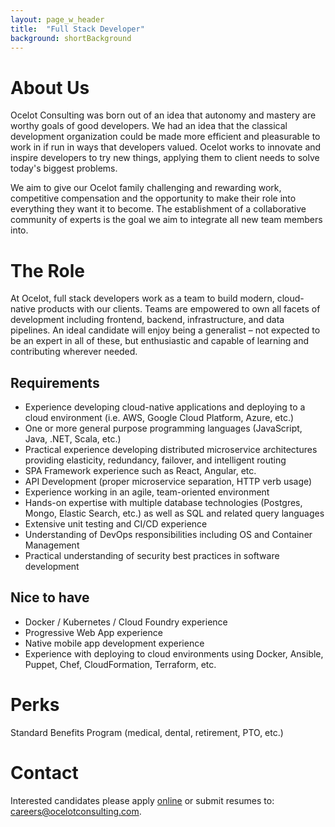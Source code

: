 ```yaml
---
layout: page_w_header
title:  "Full Stack Developer"
background: shortBackground
---
```


# About Us

Ocelot Consulting was born out of an idea that autonomy and mastery are worthy goals of good developers. We had an idea that the classical development organization could be made more efficient and pleasurable to work in if run in ways that developers valued. Ocelot works to innovate and inspire developers to try new things, applying them to client needs to solve today's biggest problems.

We aim to give our Ocelot family challenging and rewarding work, competitive compensation and the opportunity to make their role into everything they want it to become. The establishment of a collaborative community of experts is the goal we aim to integrate all new team members into.

# The Role
At Ocelot, full stack developers work as a team to build modern, cloud-native products with our clients.  Teams are empowered to own all facets of development including frontend, backend, infrastructure, and data pipelines.  An ideal candidate will enjoy being a generalist – not expected to be an expert in all of these, but enthusiastic and capable of learning and contributing wherever needed.

## Requirements

* Experience developing cloud-native applications and deploying to a cloud environment (i.e. AWS, Google Cloud Platform, Azure, etc.)
* One or more general purpose programming languages (JavaScript, Java, .NET, Scala, etc.)
* Practical experience developing distributed microservice architectures providing elasticity, redundancy, failover, and intelligent routing
* SPA Framework experience such as React, Angular, etc.
* API Development (proper microservice separation, HTTP verb usage)
* Experience working in an agile, team-oriented environment
* Hands-on expertise with multiple database technologies (Postgres, Mongo, Elastic Search, etc.) as well as SQL and related query languages
* Extensive unit testing and CI/CD experience
* Understanding of DevOps responsibilities including OS and Container Management
* Practical understanding of security best practices in software development

## Nice to have
* Docker / Kubernetes / Cloud Foundry experience
* Progressive Web App experience
* Native mobile app development experience
* Experience with deploying to cloud environments using Docker, Ansible, Puppet, Chef, CloudFormation, Terraform, etc.

# Perks
Standard Benefits Program (medical, dental, retirement, PTO, etc.)

# Contact
Interested candidates please apply <a href="https://www.indeed.com/job/full-stack-developer-cloud-native-b85dc9073f5bdf8e" target="_blank">online</a> or submit resumes to: [careers@ocelotconsulting.com](mailto:careers@ocelotconsulting.com).
